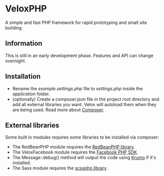 VeloxPHP
========

A simple and fast PHP framework for rapid prototyping and small site building.

## Information
This is still in an early development phase. Features and API can change overnight.

## Installation
- Rename the *example.settings.php* file to *settings.php* inside the *application* folder.
- (optionally) Create a composer.json file in the project root directory and add all external libraries you want. Velox will autoload them when they are being used. Read more about [Composer](http://getcomposer.org/).

## External libraries
Some built in modules requires some libraries to be installed via composer:

- The RedBeanPHP module requires the [RedBeanPHP library](https://github.com/gabordemooij/redbean).
- The VeloxFacebook module requires the [Facebook PHP SDK](https://github.com/facebook/facebook-php-sdk).
- The Message::debug() method will output the code using [Krumo](https://github.com/oodle/krumo) if it's installed.
- The Sass module requires the [scssphp library](https://github.com/leafo/scssphp/).

